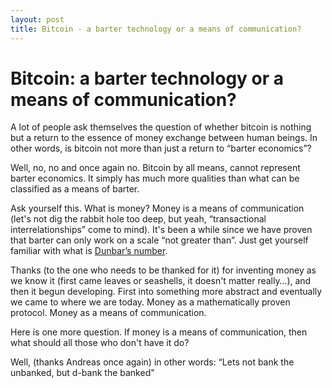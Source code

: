 ```yaml
---
layout: post
title: Bitcoin - a barter technology or a means of communication?
---
```


# Bitcoin: a barter technology or a means of communication?

A lot of people ask themselves the question of whether bitcoin is nothing but a return to the essence of money exchange between human beings. In other words, is bitcoin not more than just a return to “barter economics”?

Well, no, no and once again no. Bitcoin by all means, cannot represent barter economics. It simply has much more qualities than what can be classified as a means of barter. 

Ask yourself this. What is money? Money is a means of communication (let's not dig the rabbit hole too deep, but yeah, “transactional interrelationships” come to mind). It's been a while since we have proven that barter can only work on a scale “not greater than”. Just get yourself familiar with what is [Dunbar’s number](https://en.wikipedia.org/wiki/Dunbar%27s_number).

Thanks (to the one who needs to be thanked for it) for inventing money as we know it (first came leaves or seashells, it doesn't matter really…), and then it begun developing. First into something more abstract and eventually we came to where we are today. Money as a mathematically proven protocol. Money as a means of communication.

Here is one more question. If money is a means of communication, then what should all those who don't have it do?

Well, (thanks Andreas once again) in other words: “Lets not bank the unbanked, but d-bank the banked" 

